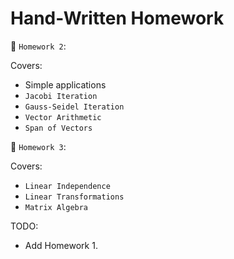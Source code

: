 # Hand-Written Homework 

📁 `Homework 2`: 

Covers: 
* Simple applications 
* `Jacobi Iteration`
* `Gauss-Seidel Iteration`
* `Vector Arithmetic`
* `Span of Vectors`

📁 `Homework 3`: 

Covers: 
* `Linear Independence`
* `Linear Transformations`
* `Matrix Algebra`

TODO: 
* Add Homework 1. 